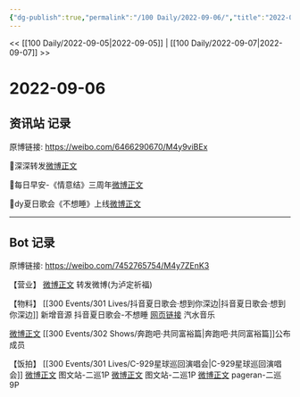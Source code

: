 ```yaml
---
{"dg-publish":true,"permalink":"/100 Daily/2022-09-06/","title":"2022-09-06","created":"2022-12-07T16:42:47.000+08:00","updated":"2023-04-11T14:46:33.400+08:00"}
---
```



<< [[100 Daily/2022-09-05\|2022-09-05]] | [[100 Daily/2022-09-07\|2022-09-07]] >>

# 2022-09-06

## 资讯站 记录

原博链接: https://weibo.com/6466290670/M4y9viBEx

🌟深深转发[微博正文](https://weibo.com/detail/4810701425872875)

🌟每日早安-《情意结》三周年[微博正文](https://weibo.com/detail/4810627040674936)

🌟dy夏日歌会《不想睡》上线[微博正文](https://weibo.com/detail/4810653883960484)

---
## Bot 记录

原博链接: https://weibo.com/7452765754/M4y7ZEnK3

【营业】
[微博正文](https://m.weibo.cn/1736988591/4810694371577859) 转发微博(为泸定祈福)

【物料】
[[300 Events/301 Lives/抖音夏日歌会·想到你深边\|抖音夏日歌会·想到你深边]] 新增音源
抖音夏日歌会-不想睡
[网页链接](https://weibo.cn/sinaurl?u=https%3A%2F%2Fqishui.douyin.com%2Fs%2F68KJkDt%2F) 汽水音乐

[微博正文](https://m.weibo.cn/1878335471/4810714570819645) [[300 Events/302 Shows/奔跑吧·共同富裕篇\|奔跑吧·共同富裕篇]]公布成员

【饭拍】
[[300 Events/301 Lives/C-929星球巡回演唱会\|C-929星球巡回演唱会]]
[微博正文](https://m.weibo.cn/6987697229/4810640244346225) 图文站-二巡1P
[微博正文](https://m.weibo.cn/6987697229/4810451617841265) 图文站-二巡1P
[微博正文](https://m.weibo.cn/7633014126/4810742191358318) pageran-二巡9P
